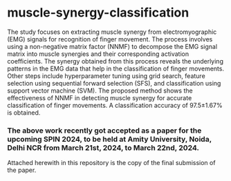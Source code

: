 # muscle-synergy-classification

The study focuses on extracting muscle synergy from electromyographic (EMG) signals for recognition of finger movement. The process involves using a non-negative matrix factor (NNMF) to decompose the EMG signal matrix into muscle synergies and their corresponding activation coefficients. The synergy obtained from this process reveals the underlying patterns in the EMG data that help in the classification of finger movements. Other steps include hyperparameter tuning using grid search, feature selection using sequential forward selection (SFS), and classification using support vector machine (SVM). The proposed method shows the effectiveness of NNMF in detecting muscle synergy for accurate classification of finger movements. A classification accuracy of 97.5±1.67% is obtained.


### The above work recently got accepted as a paper for the upcoming SPIN 2024, to be held at Amity University, Noida, Delhi NCR from March 21st, 2024, to March 22nd, 2024. 
Attached herewith in this repository is the copy of the final submission of the paper.
